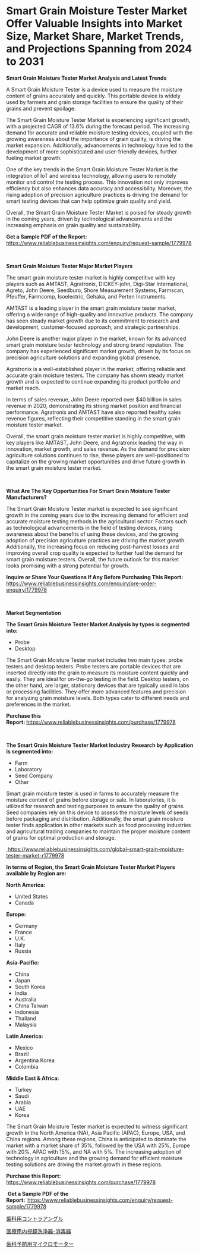 <p><h1>Smart Grain Moisture Tester Market Offer Valuable Insights into Market Size, Market Share, Market Trends, and Projections Spanning from 2024 to 2031</h1></p><p><strong>Smart Grain Moisture Tester Market Analysis and Latest Trends</strong></p>
<p><p>A Smart Grain Moisture Tester is a device used to measure the moisture content of grains accurately and quickly. This portable device is widely used by farmers and grain storage facilities to ensure the quality of their grains and prevent spoilage.</p><p>The Smart Grain Moisture Tester Market is experiencing significant growth, with a projected CAGR of 13.6% during the forecast period. The increasing demand for accurate and reliable moisture testing devices, coupled with the growing awareness about the importance of grain quality, is driving the market expansion. Additionally, advancements in technology have led to the development of more sophisticated and user-friendly devices, further fueling market growth.</p><p>One of the key trends in the Smart Grain Moisture Tester Market is the integration of IoT and wireless technology, allowing users to remotely monitor and control the testing process. This innovation not only improves efficiency but also enhances data accuracy and accessibility. Moreover, the rising adoption of precision agriculture practices is driving the demand for smart testing devices that can help optimize grain quality and yield.</p><p>Overall, the Smart Grain Moisture Tester Market is poised for steady growth in the coming years, driven by technological advancements and the increasing emphasis on grain quality and sustainability.</p></p>
<p><strong>Get a Sample PDF of the Report:&nbsp;</strong> <a href="https://www.reliablebusinessinsights.com/enquiry/request-sample/1779978">https://www.reliablebusinessinsights.com/enquiry/request-sample/1779978</a></p>
<p>&nbsp;</p>
<p><strong>Smart Grain Moisture Tester Major Market Players</strong></p>
<p><p>The smart grain moisture tester market is highly competitive with key players such as AMTAST, Agratronix, DICKEY-john, Digi-Star International, Agreto, John Deere, Seedburo, Shore Measurement Systems, Farmscan, Pfeuffer, Farmcomp, Isoelectric, Gehaka, and Perten Instruments.</p><p>AMTAST is a leading player in the smart grain moisture tester market, offering a wide range of high-quality and innovative products. The company has seen steady market growth due to its commitment to research and development, customer-focused approach, and strategic partnerships.</p><p>John Deere is another major player in the market, known for its advanced smart grain moisture tester technology and strong brand reputation. The company has experienced significant market growth, driven by its focus on precision agriculture solutions and expanding global presence.</p><p>Agratronix is a well-established player in the market, offering reliable and accurate grain moisture testers. The company has shown steady market growth and is expected to continue expanding its product portfolio and market reach.</p><p>In terms of sales revenue, John Deere reported over $40 billion in sales revenue in 2020, demonstrating its strong market position and financial performance. Agratronix and AMTAST have also reported healthy sales revenue figures, reflecting their competitive standing in the smart grain moisture tester market.</p><p>Overall, the smart grain moisture tester market is highly competitive, with key players like AMTAST, John Deere, and Agratronix leading the way in innovation, market growth, and sales revenue. As the demand for precision agriculture solutions continues to rise, these players are well-positioned to capitalize on the growing market opportunities and drive future growth in the smart grain moisture tester market.</p></p>
<p>&nbsp;</p>
<p><strong>What Are The Key Opportunities For Smart Grain Moisture Tester Manufacturers?</strong></p>
<p><p>The Smart Grain Moisture Tester market is expected to see significant growth in the coming years due to the increasing demand for efficient and accurate moisture testing methods in the agricultural sector. Factors such as technological advancements in the field of testing devices, rising awareness about the benefits of using these devices, and the growing adoption of precision agriculture practices are driving the market growth. Additionally, the increasing focus on reducing post-harvest losses and improving overall crop quality is expected to further fuel the demand for smart grain moisture testers. Overall, the future outlook for this market looks promising with a strong potential for growth.</p></p>
<p><strong>Inquire or Share Your Questions If Any Before Purchasing This Report:</strong> <a href="https://www.reliablebusinessinsights.com/enquiry/pre-order-enquiry/1779978">https://www.reliablebusinessinsights.com/enquiry/pre-order-enquiry/1779978</a></p>
<p>&nbsp;</p>
<p><strong>Market Segmentation</strong></p>
<p><strong>The Smart Grain Moisture Tester Market Analysis by types is segmented into:</strong></p>
<p><ul><li>Probe</li><li>Desktop</li></ul></p>
<p><p>The Smart Grain Moisture Tester market includes two main types: probe testers and desktop testers. Probe testers are portable devices that are inserted directly into the grain to measure its moisture content quickly and easily. They are ideal for on-the-go testing in the field. Desktop testers, on the other hand, are larger, stationary devices that are typically used in labs or processing facilities. They offer more advanced features and precision for analyzing grain moisture levels. Both types cater to different needs and preferences in the market.</p></p>
<p><strong>Purchase this Report:&nbsp;</strong><a href="https://www.reliablebusinessinsights.com/purchase/1779978">https://www.reliablebusinessinsights.com/purchase/1779978</a></p>
<p>&nbsp;</p>
<p><strong>The Smart Grain Moisture Tester Market Industry Research by Application is segmented into:</strong></p>
<p><ul><li>Farm</li><li>Laboratory</li><li>Seed Company</li><li>Other</li></ul></p>
<p><p>Smart grain moisture tester is used in farms to accurately measure the moisture content of grains before storage or sale. In laboratories, it is utilized for research and testing purposes to ensure the quality of grains. Seed companies rely on this device to assess the moisture levels of seeds before packaging and distribution. Additionally, the smart grain moisture tester finds application in other markets such as food processing industries and agricultural trading companies to maintain the proper moisture content of grains for optimal production and storage.</p></p>
<p><a href="https://www.reliablebusinessinsights.com/global-smart-grain-moisture-tester-market-r1779978">&nbsp;https://www.reliablebusinessinsights.com/global-smart-grain-moisture-tester-market-r1779978</a></p>
<p><strong>In terms of Region, the Smart Grain Moisture Tester Market Players available by Region are:</strong></p>
<p>
    <p> <strong> North America: </strong>
        <ul>
            <li>United States</li>
            <li>Canada</li>
        </ul>
        </p> 
    <p> <strong> Europe: </strong>
        <ul>
            <li>Germany</li>
            <li>France</li>
            <li>U.K.</li>
            <li>Italy</li>
            <li>Russia</li>
        </ul>
        </p> 
    <p> <strong> Asia-Pacific: </strong>
        <ul>
            <li>China</li>
            <li>Japan</li>
            <li>South Korea</li>
            <li>India</li>
            <li>Australia</li>
            <li>China Taiwan</li>
            <li>Indonesia</li>
            <li>Thailand</li>
            <li>Malaysia</li>
        </ul>
        </p> 
    <p> <strong> Latin America: </strong>
        <ul>
            <li>Mexico</li>
            <li>Brazil</li>
            <li>Argentina Korea</li>
            <li>Colombia</li>
        </ul>
        </p> 
    <p> <strong> Middle East & Africa: </strong>
        <ul>
            <li>Turkey</li>
            <li>Saudi</li>
            <li>Arabia</li>
            <li>UAE</li>
            <li>Korea</li>
        </ul>
    </p>
    </p>
<p><p>The Smart Grain Moisture Tester market is expected to witness significant growth in the North America (NA), Asia Pacific (APAC), Europe, USA, and China regions. Among these regions, China is anticipated to dominate the market with a market share of 35%, followed by the USA with 25%, Europe with 20%, APAC with 15%, and NA with 5%. The increasing adoption of technology in agriculture and the growing demand for efficient moisture testing solutions are driving the market growth in these regions.</p></p>
<p><strong>Purchase this Report: </strong><a href="https://www.reliablebusinessinsights.com/purchase/1779978">https://www.reliablebusinessinsights.com/purchase/1779978</a></p>
<p>&nbsp;<strong>Get a Sample PDF of the Report:&nbsp;&nbsp;</strong><a href="https://www.reliablebusinessinsights.com/enquiry/request-sample/1779978">https://www.reliablebusinessinsights.com/enquiry/request-sample/1779978</a></p>
<p><strong></strong></p>
<p><p><a href="https://github.com/kegley4963/Market-Research-Report-List-1/blob/main/3838141105566.md">歯科用コントラアングル</a></p><p><a href="https://github.com/dzy793153605/Market-Research-Report-List-2/blob/main/4961525105564.md">医療用内視鏡洗浄器-消毒器</a></p><p><a href="https://github.com/EthanMorar2011/Market-Research-Report-List-2/blob/main/2498966105565.md">歯科予防用マイクロモーター</a></p></p>
